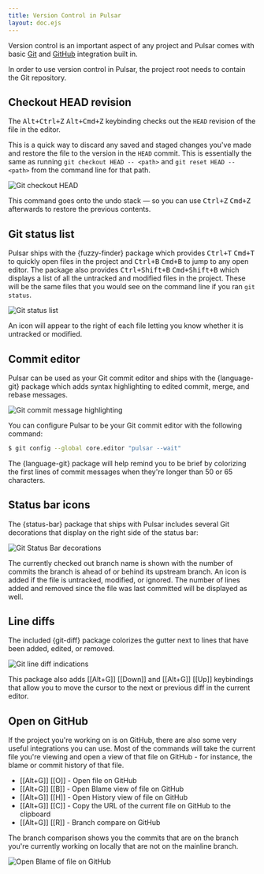 ```yaml
---
title: Version Control in Pulsar
layout: doc.ejs
---
```


Version control is an important aspect of any project and Pulsar comes with
basic [Git](https://git-scm.com) and [GitHub](https://github.com) integration
built in.

In order to use version control in Pulsar, the project root needs to contain the
Git repository.

## Checkout HEAD revision

The <kbd class="platform-linux platform-win">Alt+Ctrl+Z</kbd> <kbd class="platform-mac">Alt+Cmd+Z</kbd> keybinding checks out the
`HEAD` revision of the file in the editor.

This is a quick way to discard any saved and staged changes you've made and
restore the file to the version in the `HEAD` commit. This is essentially the
same as running `git checkout HEAD -- <path>` and `git reset HEAD -- <path>`
from the command line for that path.

![Git checkout `HEAD`](/img/atom/git-checkout-head.gif "Git checkout `HEAD`")

This command goes onto the undo stack — so you can use <kbd class="platform-linux platform-win">Ctrl+Z</kbd> <kbd class="platform-mac">Cmd+Z</kbd> afterwards to restore the previous contents.

## Git status list

Pulsar ships with the {fuzzy-finder} package which provides <kbd class="platform-linux platform-win">Ctrl+T</kbd> <kbd class="platform-mac">Cmd+T</kbd> to quickly open files in the project and <kbd class="platform-linux platform-win">Ctrl+B</kbd> <kbd class="platform-mac">Cmd+B</kbd> to jump to any open editor. The package also provides <kbd class="platform-linux platform-win">Ctrl+Shift+B</kbd> <kbd class="platform-mac">Cmd+Shift+B</kbd> which displays a list of all the untracked and modified files in the project. These will be the same files that you would see on the command line if you ran `git status`.

![Git status list](/img/atom/git-status.gif "`git status` list")

An icon will appear to the right of each file letting you know whether it is
untracked or modified.

## Commit editor

Pulsar can be used as your Git commit editor and ships with the {language-git} package which adds syntax highlighting to edited commit, merge, and rebase messages.

![Git commit message highlighting](/img/atom/git-message.gif "Git commit message highlighting")

You can configure Pulsar to be your Git commit editor with the following command:

<!--TODO: Check this still works in Pulsar-->

```sh
$ git config --global core.editor "pulsar --wait"
```

The {language-git} package will help
remind you to be brief by colorizing the first lines of commit messages when
they're longer than 50 or 65 characters.

## Status bar icons

The {status-bar} package that ships with
Pulsar includes several Git decorations that display on the right side of the
status bar:

![Git Status Bar decorations](/img/atom/git-status-bar.png "Git Status Bar decorations")

The currently checked out branch name is shown with the number of commits the
branch is ahead of or behind its upstream branch. An icon is added if the file
is untracked, modified, or ignored. The number of lines added and removed since
the file was last committed will be displayed as well.

## Line diffs

The included {git-diff} package colorizes
the gutter next to lines that have been added, edited, or removed.

![Git line diff indications](/img/atom/git-lines.png "Git line diff indications")

This package also adds [[Alt+G]] [[Down]] and [[Alt+G]]
[[Up]] keybindings that allow you to move the cursor to the next or
previous diff in the current editor.

## Open on GitHub

If the project you're working on is on GitHub, there are also some very useful
integrations you can use. Most of the commands will take the current file you're
viewing and open a view of that file on GitHub - for instance, the blame or
commit history of that file.

- [[Alt+G]] [[O]] - Open file on GitHub
- [[Alt+G]] [[B]] - Open Blame view of file on GitHub
- [[Alt+G]] [[H]] - Open History view of file on GitHub
- [[Alt+G]] [[C]] - Copy the URL of the current file on GitHub to
  the clipboard
- [[Alt+G]] [[R]] - Branch compare on GitHub

The branch comparison shows you the commits that are on the branch you're
currently working on locally that are not on the mainline branch.

![Open Blame of file on GitHub](/img/atom/open-on-github.png "Open Blame of file on GitHub")
